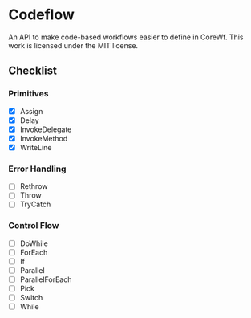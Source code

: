 # Codeflow
An API to make code-based workflows easier to define in CoreWf. This work is licensed under the MIT license.

## Checklist
### Primitives
- [x] Assign
- [x] Delay
- [x] InvokeDelegate
- [x] InvokeMethod
- [x] WriteLine

### Error Handling
- [ ] Rethrow
- [ ] Throw
- [ ] TryCatch

### Control Flow
- [ ] DoWhile
- [ ] ForEach
- [ ] If
- [ ] Parallel
- [ ] ParallelForEach
- [ ] Pick
- [ ] Switch
- [ ] While